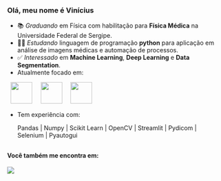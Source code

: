 ### Olá, meu nome é Vinícius

- 📚 *Graduando* em Física com habilitação para **Física Médica** na Universidade Federal de Sergipe.
- 👨‍💻 *Estudando* linguagem de programação **python** para aplicação em análise de imagens médicas e automação de processos.
- ✅ *Interessado* em **Machine Learning**, **Deep Learning** e **Data Segmentation**.
- Atualmente focado em:
<div display="inline">
  &nbsp;&nbsp;<img width="50" height="50" src="https://cdn.jsdelivr.net/gh/devicons/devicon/icons/python/python-original.svg" />&nbsp;&nbsp;  
  &nbsp;&nbsp<img width="50" height="50" src="https://cdn.jsdelivr.net/gh/devicons/devicon/icons/pycharm/pycharm-original-wordmark.svg" />&nbsp;&nbsp          
  &nbsp;&nbsp;<img width="50" height="50" src="https://cdn.jsdelivr.net/gh/devicons/devicon/icons/kaggle/kaggle-original-wordmark.svg" />&nbsp;&nbsp;                       
</div>  

- Tem experiência com:
  
  Pandas | Numpy | Scikit Learn | OpenCV | Streamlit | Pydicom | Selenium | Pyautogui

  ##
  
#### Você também me encontra em:  
<a href=www.linkedin.com/in/viniciussilvaaragao>
  <img  src="https://img.shields.io/badge/LinkedIn-0077B5?style=for-the-badge&logo=linkedin&logoColor=white" />  
</a>
           
                   
          
          




